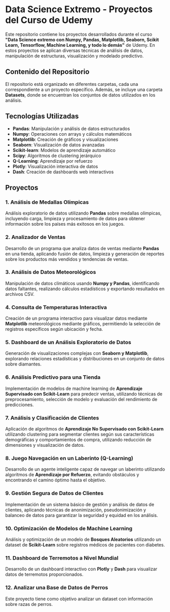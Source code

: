 # Data Science Extremo - Proyectos del Curso de Udemy

Este repositorio contiene los proyectos desarrollados durante el curso **"Data Science extremo con Numpy, Pandas, Matplotlib, Seaborn, Scikit Learn, Tensorflow, Machine Learning, y todo lo demás"** de Udemy. En estos proyectos se aplican diversas técnicas de análisis de datos, manipulación de estructuras, visualización y modelado predictivo.

## Contenido del Repositorio
El repositorio está organizado en diferentes carpetas, cada una correspondiente a un proyecto específico. Además, se incluye una carpeta **Datasets**, donde se encuentran los conjuntos de datos utilizados en los análisis.

## Tecnologías Utilizadas
- **Pandas**: Manipulación y análisis de datos estructurados  
- **Numpy**: Operaciones con arrays y cálculos matemáticos  
- **Matplotlib**: Creación de gráficos y visualizaciones  
- **Seaborn**: Visualización de datos avanzadas  
- **Scikit-learn**: Modelos de aprendizaje automático  
- **Scipy**: Algoritmos de clustering jerárquico  
- **Q-Learning**: Aprendizaje por refuerzo
- **Plotly**: Visualización interactiva de datos  
- **Dash**: Creación de dashboards web interactivos 

## Proyectos
### 1. Análisis de Medallas Olímpicas
Análisis exploratorio de datos utilizando **Pandas** sobre medallas olímpicas, incluyendo carga, limpieza y procesamiento de datos para obtener información sobre los países más exitosos en los juegos.

### 2. Analizador de Ventas
Desarrollo de un programa que analiza datos de ventas mediante **Pandas** en una tienda, aplicando fusión de datos, limpieza y generación de reportes sobre los productos más vendidos y tendencias de ventas.

### 3. Análisis de Datos Meteorológicos
Manipulación de datos climáticos usando **Numpy y Pandas**, identificando datos faltantes, realizando cálculos estadísticos y exportando resultados en archivos CSV.

### 4. Consulta de Temperaturas Interactiva
Creación de un programa interactivo para visualizar datos mediante **Matplotlib** meteorológicos mediante gráficos, permitiendo la selección de registros específicos según ubicación y fecha.

### 5. Dashboard de un Análisis Exploratorio de Datos
Generación de visualizaciones complejas con **Seaborn y Matplotlib**, explorando relaciones estadísticas y distribuciones en un conjunto de datos sobre diamantes.

### 6. Análisis Predictivo para una Tienda
Implementación de modelos de machine learning de **Aprendizaje Supervisado con Scikit-Learn** para predecir ventas, utilizando técnicas de preprocesamiento, selección de modelo y evaluación del rendimiento de predicciones.

### 7. Análisis y Clasificación de Clientes
Aplicación de algoritmos de **Aprendizaje No Supervisado con Scikit-Learn** utilizando clustering para segmentar clientes según sus características demográficas y comportamientos de compra, utilizando reducción de dimensiones y visualización de datos.

### 8. Juego Navegación en un Laberinto (Q-Learning)
Desarrollo de un agente inteligente capaz de navegar un laberinto utilizando algoritmos de **Aprendizaje por Refuerzo**, evitando obstáculos y encontrando el camino óptimo hasta el objetivo.

### 9. Gestión Segura de Datos de Clientes
Implementación de un sistema básico de gestión y análisis de datos de clientes, aplicando técnicas de anonimización, pseudonimización y balanceo de datos para garantizar la seguridad y equidad en los análisis.

### 10. Optimización de Modelos de Machine Learning
Análisis y optimización de un modelo de **Bosques Aleatorios** utilizando un dataset de **Scikit-Learn** sobre registros médicos de pacientes con diabetes.  

### 11. Dashboard de Terremotos a Nivel Mundial
Desarrollo de un dashboard interactivo con **Plotly** y **Dash** para visualizar datos de terremotos proporcionados.

### 12. Analizar una Base de Datos de Perros
Este proyecto tiene como objetivo analizar un dataset con información sobre razas de perros.
